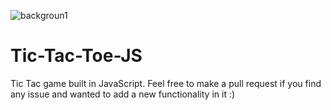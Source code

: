 ![backgroun1](https://user-images.githubusercontent.com/107920147/220308760-4d8030da-a18d-476b-8ea3-c194c33eb211.jpg)
# Tic-Tac-Toe-JS
Tic Tac game built in JavaScript. Feel free to make a pull request if you find any issue and wanted to add a new functionality in it :)
